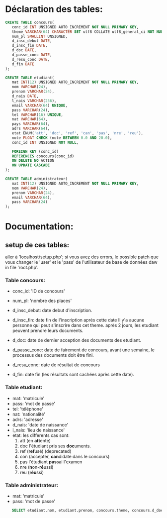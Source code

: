 # Déclaration des tables:
```sql
CREATE TABLE concours(
   conc_id INT UNSIGNED AUTO_INCREMENT NOT NULL PRIMARY KEY,
   theme VARCHAR(64) CHARACTER SET utf8 COLLATE utf8_general_ci NOT NULL,
   num_pl SMALLINT UNSIGNED,
   d_insc_debut DATE,
   d_insc_fin DATE,
   d_doc DATE,
   d_passe_conc DATE,
   d_resu_conc DATE,
   d_fin DATE
);

CREATE TABLE etudiant(
   mat INT(12) UNSIGNED AUTO_INCREMENT NOT NULL PRIMARY KEY,
   nom VARCHAR(24),
   prenom VARCHAR(24),
   d_nais DATE,
   l_nais VARCHAR(256),
   email VARCHAR(64) UNIQUE,
   pass VARCHAR(24),
   tel VARCHAR(16) UNIQUE,
   nat VARCHAR(64),
   pays VARCHAR(64),
   adrs VARCHAR(64),
   etat ENUM('att', 'doc', 'ref', 'can', 'pas', 'nre', 'reu'),
   note FLOAT CHECK (note BETWEEN 0.0 AND 20.0),
   conc_id INT UNSIGNED NOT NULL,

   FOREIGN KEY (conc_id)
   REFERENCES concours(conc_id)
   ON DELETE NO ACTION
   ON UPDATE CASCADE
);

CREATE TABLE administrateur(
   mat INT(12) UNSIGNED AUTO_INCREMENT NOT NULL PRIMARY KEY,
   nom VARCHAR(24),
   prenom VARCHAR(24),
   email VARCHAR(64),
   pass VARCHAR(24)
);
```

# Documentation:
## setup de ces tables:
aller à 'localhost/setup.php';
si vous avez des errors, le possible patch que vous changer le 'user' et le 'pass' de l'utilisateur de base de données daw in file 'root.php'.
### Table concours:
   - conc_id: 'ID de concours'
   - num_pl: 'nombre des places'

   - d_insc_debut: date debut d'inscription.
   - d_insc_fin: date fin de l'inscription après cette date Il y'a aucune personne qui peut s'inscrire dans cet theme. après 2 jours, les etudiant peuvent prendre leurs documents.
   - d_doc: date de dernier acception des documents des etudiant.
   - d_passe_conc: date de fairement de concours, avant une semaine, le processus des documents doit être fini.
   - d_resu_conc: date de résultat de concours
   - d_fin: date fin (les résultats sont cachées après cette date).

### Table etudiant:
   - mat: 'matricule'
   - pass: 'mot de passe'
   - tel: 'téléphone'
   - nat: 'nationalité'
   - adrs: 'adresse'
   - d_nais: 'date de naissance'
   - l_nais: 'lieu de naissance'
   - etat: les differents cas sont:
      1. att (en **att**ente)
      2. doc l'étudiant pris ses **doc**uments.
      3. ref (**ref**usé) (deprecated)
      4. con (accepter, **can**didate dans le concours)
      5. pas l'étudiant **pas**sai l'examen
      6. nre (**n**on-**ré**ussi)
      7. reu (**réu**ssi)

### Table administrateur:
   - mat: 'matricule'
   - pass: 'mot de passe'


```sql
   SELECT etudiant.nom, etudiant.prenom, concours.theme, concours.d_doc FROM etudiant INNER JOIN concours WHERE etudiant.conc_id = concours.conc_id AND etudiant.email='$email' AND etudiant.pass='$pass';


```